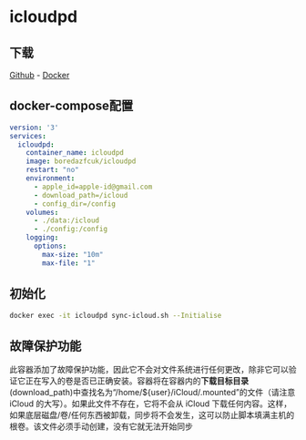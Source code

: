 # icloudpd

## 下载

[Github](https://github.com/boredazfcuk/docker-icloudpd) - [Docker](https://hub.docker.com/r/boredazfcuk/icloudpd)


## docker-compose配置
```yaml
version: '3'
services:
  icloudpd:
    container_name: icloudpd
    image: boredazfcuk/icloudpd
    restart: "no"
    environment:
      - apple_id=apple-id@gmail.com
      - download_path=/icloud
      - config_dir=/config
    volumes:
      - ./data:/icloud
      - ./config:/config
    logging:
      options:
        max-size: "10m"
        max-file: "1"
```

## 初始化
```bash
docker exec -it icloudpd sync-icloud.sh --Initialise
```

## 故障保护功能

此容器添加了故障保护功能，因此它不会对文件系统进行任何更改，除非它可以验证它正在写入的卷是否已正确安装。容器将在容器内的**下载目标目录**(download_path)中查找名为“/home/${user}/iCloud/.mounted”的文件（请注意 iCloud 的大写）。如果此文件不存在，它将不会从 iCloud 下载任何内容。这样，如果底层磁盘/卷/任何东西被卸载，同步将不会发生，这可以防止脚本填满主机的根卷。该文件必须手动创建，没有它就无法开始同步